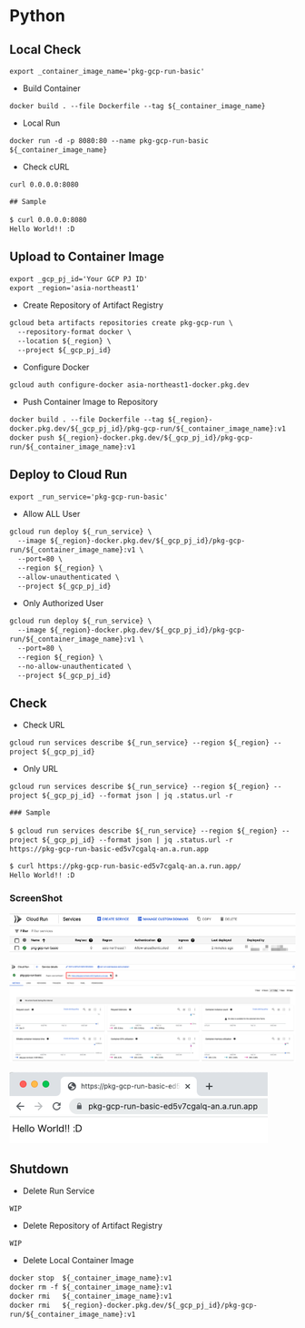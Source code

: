 # Python

## Local Check

```
export _container_image_name='pkg-gcp-run-basic'
```

+ Build Container

```
docker build . --file Dockerfile --tag ${_container_image_name}
```

+ Local Run

```
docker run -d -p 8080:80 --name pkg-gcp-run-basic ${_container_image_name}
```

+ Check cURL

```
curl 0.0.0.0:8080
```
```
## Sample

$ curl 0.0.0.0:8080
Hello World!! :D
```

## Upload to Container Image

```
export _gcp_pj_id='Your GCP PJ ID'
export _region='asia-northeast1'
```

+ Create Repository of Artifact Registry

```
gcloud beta artifacts repositories create pkg-gcp-run \
  --repository-format docker \
  --location ${_region} \
  --project ${_gcp_pj_id}
```

+ Configure Docker

```
gcloud auth configure-docker asia-northeast1-docker.pkg.dev
```

+ Push Container Image to Repository

```
docker build . --file Dockerfile --tag ${_region}-docker.pkg.dev/${_gcp_pj_id}/pkg-gcp-run/${_container_image_name}:v1
docker push ${_region}-docker.pkg.dev/${_gcp_pj_id}/pkg-gcp-run/${_container_image_name}:v1
```

## Deploy to Cloud Run

```
export _run_service='pkg-gcp-run-basic'
```

+ Allow ALL User

```
gcloud run deploy ${_run_service} \
  --image ${_region}-docker.pkg.dev/${_gcp_pj_id}/pkg-gcp-run/${_container_image_name}:v1 \
  --port=80 \
  --region ${_region} \
  --allow-unauthenticated \
  --project ${_gcp_pj_id}
```

+ Only Authorized User

```
gcloud run deploy ${_run_service} \
  --image ${_region}-docker.pkg.dev/${_gcp_pj_id}/pkg-gcp-run/${_container_image_name}:v1 \
  --port=80 \
  --region ${_region} \
  --no-allow-unauthenticated \
  --project ${_gcp_pj_id}
```

## Check

+ Check URL

```
gcloud run services describe ${_run_service} --region ${_region} --project ${_gcp_pj_id}
```

+ Only URL

```
gcloud run services describe ${_run_service} --region ${_region} --project ${_gcp_pj_id} --format json | jq .status.url -r
```
```
### Sample

$ gcloud run services describe ${_run_service} --region ${_region} --project ${_gcp_pj_id} --format json | jq .status.url -r
https://pkg-gcp-run-basic-ed5v7cgalq-an.a.run.app
```

```
$ curl https://pkg-gcp-run-basic-ed5v7cgalq-an.a.run.app/
Hello World!! :D
```

### ScreenShot

![](./01.png)

![](./02.png)

![](./03.png)

## Shutdown

+ Delete Run Service

```
WIP
```

+ Delete Repository of Artifact Registry

```
WIP
```

+ Delete Local Container Image

```
docker stop  ${_container_image_name}:v1
docker rm -f ${_container_image_name}:v1
docker rmi   ${_container_image_name}:v1
docker rmi   ${_region}-docker.pkg.dev/${_gcp_pj_id}/pkg-gcp-run/${_container_image_name}:v1
```
